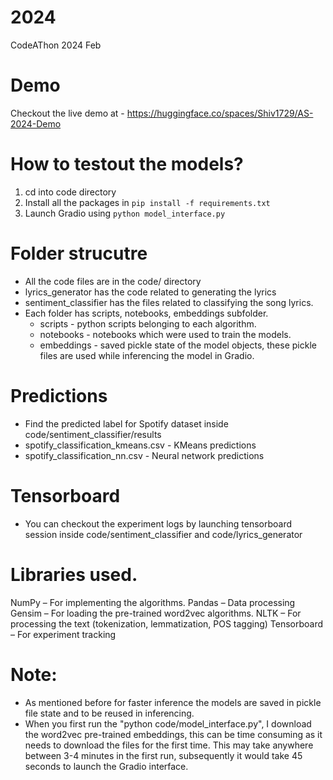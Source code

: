# 2024

CodeAThon 2024 Feb

# Demo

Checkout the live demo at - https://huggingface.co/spaces/Shiv1729/AS-2024-Demo

# How to testout the models?

1. cd into code directory
1. Install all the packages in `pip install -f requirements.txt`
1. Launch Gradio using `python model_interface.py`

# Folder strucutre

- All the code files are in the code/ directory
- lyrics_generator has the code related to generating the lyrics
- sentiment_classifier has the files related to classifying the song lyrics.
- Each folder has scripts, notebooks, embeddings subfolder.
  - scripts - python scripts belonging to each algorithm.
  - notebooks - notebooks which were used to train the models.
  - embeddings - saved pickle state of the model objects, these pickle files are used while inferencing the model in Gradio.

# Predictions

- Find the predicted label for Spotify dataset inside code/sentiment_classifier/results
- spotify_classification_kmeans.csv - KMeans predictions
- spotify_classification_nn.csv - Neural network predictions

# Tensorboard

- You can checkout the experiment logs by launching tensorboard session inside code/sentiment_classifier and code/lyrics_generator

# Libraries used.

NumPy – For implementing the algorithms.
Pandas – Data processing
Gensim – For loading the pre-trained word2vec algorithms.
NLTK – For processing the text (tokenization, lemmatization, POS tagging)
Tensorboard – For experiment tracking

# Note:

- As mentioned before for faster inference the models are saved in pickle file state and to be reused in inferencing.
- When you first run the "python code/model_interface.py", I download the word2vec pre-trained embeddings, this can be time consuming as it needs
  to download the files for the first time. This may take anywhere between 3-4 minutes in the first run, subsequently it would take 45 seconds to launch the Gradio
  interface.
